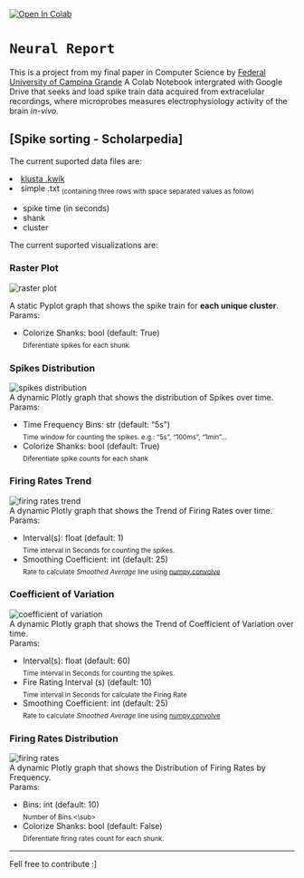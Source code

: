 <p><a href="https://colab.research.google.com/github/IzaquielCordeiro/NeuralReport/blob/main/NeuralReport.ipynb" target="_blank"> <img src="https://colab.research.google.com/assets/colab-badge.svg" alt="Open In Colab"></a></p>
<h1 id="neural-report"><strong><code>Neural Report</code></strong></h1>
<p>This is a project from my final paper in Computer Science by <a href="https://www.google.com/maps/place/UFCG+-+Campus+Campina+Grande/@-7.2171368,-35.9097543,15z/data=!4m5!3m4!1s0x0:0xd98e854f0b0d6fe1!8m2!3d-7.2171368!4d-35.9097543">Federal University of Campina Grande</a> A Colab Notebook intergrated with Google Drive that seeks and load spike train data acquired from extracelular recordings, where microprobes measures electrophysiology activity of the brain <em>in-vivo</em>.</p>
<h2 id="spike-sorting---scholarpedia">[Spike sorting - Scholarpedia]</h2>
<p>The current suported data files are:  </p><li><a href="https://klusta.readthedocs.io/en/latest/kwik/">klusta .kwik</a></li>
<li>simple .txt <sub>(containing three rows with space separated values as follow)
</sub></li><ul>
<li>spike time (in seconds)</li>
<li>shank</li>
<li>cluster</li>
</ul>
<p>The current suported visualizations are:</p>
<h3 id="raster-plot">Raster Plot</h3>
<p><img src="https://drive.google.com/uc?export=view&amp;id=1z9pnzYRKJ47jCsBQgPKhaF4yHT2yGgUf" alt="raster plot"></p>
<p>A static Pyplot graph that shows the spike train for <strong>each unique cluster</strong>.<br>
Params:</p>
<ul>
<li>Colorize Shanks: bool (default: True)<br>
<sub>Diferentiate spikes for each shunk.</sub></li>
</ul>
<h3 id="spikes-distribution">Spikes Distribution</h3>
<p><img src="https://drive.google.com/uc?export=view&amp;id=1gNV52gzRw0_L4Ytmleup__-UaC2AZ9lO" alt="spikes distribution"><br>
A dynamic Plotly graph that shows the distribution of Spikes over time.<br>
Params:</p>
<ul>
<li>Time Frequency Bins: str  (default: “5s”)<br>
<sub>Time window for counting the spikes. e.g.: “5s”, “100ms”, “1min”…</sub></li>
<li>Colorize Shanks: bool (default: True)<br>
<sub>Diferentiate spike counts for each shank</sub></li>
</ul>
<h3 id="firing-rates-trend">Firing Rates Trend</h3>
<p><img src="https://drive.google.com/uc?export=view&amp;id=1qxHSWNuSnQdheIrlXgTx5xqyKDFoMVDK" alt="firing rates trend"><br>
A dynamic Plotly graph that shows the Trend of Firing Rates over time.<br>
Params:</p>
<ul>
<li>Interval(s): float (default: 1)<br>
<sub>Time interval in Seconds for counting the spikes.</sub></li>
<li>Smoothing Coefficient: int (default: 25)<br>
<sub>Rate to calculate <em>Smoothed Average</em> line using <a href="https://numpy.org/doc/stable/reference/generated/numpy.convolve.html">numpy.convolve</a></sub></li>
</ul>
<h3 id="coefficient-of-variation">Coefficient of Variation</h3>
<p><img src="https://drive.google.com/uc?export=view&amp;id=17YI34K5aSqp4n1jXKNQBeglNBmu3SlIS" alt="coefficient of variation"><br>
A dynamic Plotly graph that shows the Trend of Coefficient of Variation over time.<br>
Params:</p>
<ul>
<li>Interval(s): float (default: 60)<br>
<sub>Time interval in Seconds for counting the spikes.</sub></li>
<li>Fire Rating Interval (s) (default: 10)<br>
<sub>Time interval in Seconds for calculate the Firing Rate</sub></li>
<li>Smoothing Coefficient: int (default: 25)<br>
<sub>Rate to calculate <em>Smoothed Average</em> line using <a href="https://numpy.org/doc/stable/reference/generated/numpy.convolve.html">numpy.convolve</a></sub></li>
</ul>
<h3 id="firing-rates-distribution">Firing Rates Distribution</h3>
<p><img src="https://drive.google.com/uc?export=view&amp;id=1FrfmF4zE_ps7hsM0Z32WMKAfWdjdGk8t" alt="firing rates"><br>
A dynamic Plotly graph that shows the Distribution of Firing Rates by Frequency.<br>
Params:</p>
<ul>
<li>Bins: int (default: 10)<br>
<sub>Number of Bins.&lt;\sub&gt;</sub></li>
<li>Colorize Shanks: bool (default: False)<br>
<sub>Diferentiate firing rates count for each shunk.</sub></li>
</ul>
<hr>
<p>Fell free to contribute :]</p>

